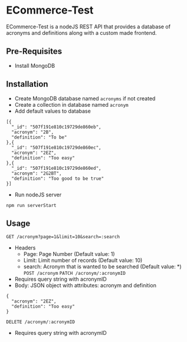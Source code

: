 # ECommerce-Test

ECommerce-Test is a nodeJS REST API that provides a database of acronyms and definitions along with a custom made frontend.

## Pre-Requisites

- Install MongoDB

## Installation

- Create MongoDB database named `acronyms` if not created
- Create a collection in database named `acronym`
- Add default values to database

```
[{
  "_id": "507f191e810c19729de860eb",
  "acronym": "2B",
  "definition": "To be"
},{
  "_id": "507f191e810c19729de860ec",
  "acronym": "2EZ",
  "definition": "Too easy"
},{
  "_id": "507f191e810c19729de860ed",
  "acronym": "2G2BT",
  "definition": "Too good to be true"
}]
```

- Run nodeJS server

```
npm run serverStart
```

## Usage

`GET /acronym?page=1&limit=10&search=:search`

- Headers
  - Page: Page Number (Default value: 1)
  - Limit: Limit number of records (Default value: 10)
  - search: Acronym that is wanted to be searched (Default value: \*)
    `POST /acronym`
    `PATCH /acronym/:acronymID`
- Requires query string with acronymID
- Body: JSON object with attributes: acronym and definition

```
{
  "acronym": "2EZ",
  "definition": "Too easy"
}
```

`DELETE /acronym/:acronymID`

- Requires query string with acronymID
